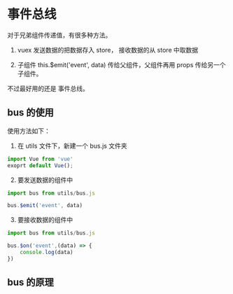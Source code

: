 # 事件总线

对于兄弟组件传递值，有很多种方法。      


1. vuex 发送数据的把数据存入 store， 接收数据的从 store 中取数据       

2. 子组件 this.$emit('event', data) 传给父组件，父组件再用 props 传给另一个子组件。       

不过最好用的还是 事件总线。       

## bus 的使用

使用方法如下：     

1. 在 utils 文件下，新建一个 bus.js 文件夹       

```js
import Vue from 'vue'
exoprt default Vue();
```        

2. 要发送数据的组件中        

```js
import bus from utils/bus.js

bus.$emit('event', data)
```        

3. 要接收数据的组件中       

```js
import bus from utils/bus.js

bus.$on('event',(data) => {
    console.log(data)
})
```     

## bus 的原理